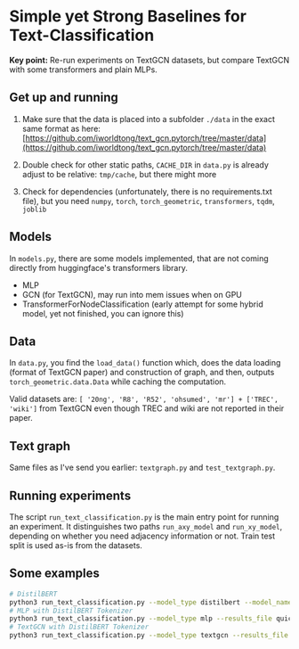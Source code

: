 # Simple yet Strong Baselines for Text-Classification

**Key point:** Re-run experiments on TextGCN datasets, but compare TextGCN with
some transformers and plain MLPs.

## Get up and running

1. Make sure that the data is placed into a subfolder `./data` in the exact same
   format as here: [https://github.com/iworldtong/text_gcn.pytorch/tree/master/data](https://github.com/iworldtong/text_gcn.pytorch/tree/master/data)

2. Double check for other static paths,  `CACHE_DIR` in `data.py` is already adjust to be relative: `tmp/cache`, but there might more

3. Check for dependencies (unfortunately, there is no requirements.txt file),
   but you need `numpy`, `torch`, `torch_geometric`, `transformers`, `tqdm`, `joblib`


## Models

In `models.py`, there are some models implemented, that are not coming directly from huggingface's transformers library.

- MLP 
- GCN (for TextGCN), may run into mem issues when on GPU
- TransformerForNodeClassification (early attempt for some hybrid model, yet not finished, you can ignore this)

## Data

In `data.py`, you find the `load_data()` function which, does the data loading
(format of TextGCN paper) and construction of graph, and then, outputs
`torch_geometric.data.Data` while caching the computation.

Valid datasets are: `[ '20ng', 'R8', 'R52', 'ohsumed', 'mr'] + ['TREC', 'wiki']`
from TextGCN even though TREC and wiki are not reported in their paper.

## Text graph

Same files as I've send you earlier: `textgraph.py` and `test_textgraph.py`.

## Running experiments

The script `run_text_classification.py` is the main entry point for running an experiment.
It distinguishes two paths `run_axy_model` and `run_xy_model`, depending on whether you need adjacency information or not.
Train test split is used as-is from the datasets.

## Some examples

```bash
# DistilBERT
python3 run_text_classification.py --model_type distilbert --model_name_or_path distilbert-base-uncased --results_file quick-test-2020-03.txt ohsumed
# MLP with DistilBERT Tokenizer
python3 run_text_classification.py --model_type mlp --results_file quick-test-2020-03.txt ohsumed --tokenizer_name distilbert-base-uncased
# TextGCN with DistilBERT Tokenizer
python3 run_text_classification.py --model_type textgcn --results_file quick-test-2020-03.txt ohsumed --tokenizer_name distilbert-base-uncased
```
